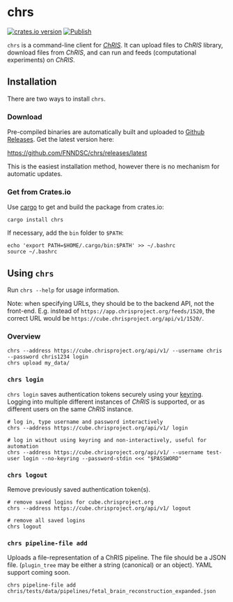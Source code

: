 # chrs

[![crates.io version](https://img.shields.io/crates/v/chrs?label=version)](https://crates.io/crates/chrs)
[![Publish](https://github.com/FNNDSC/chrs/actions/workflows/release.yml/badge.svg)](https://github.com/FNNDSC/chrs/actions/workflows/release.yml)

`chrs` is a command-line client for
[_ChRIS_](https://chrisproject.org).
It can upload files to _ChRIS_ library, download files from _ChRIS_,
and can run and feeds (computational experiments) on _ChRIS_.

## Installation

There are two ways to install `chrs`.

### Download

Pre-compiled binaries are automatically built and uploaded to
[Github Releases](https://github.com/FNNDSC/chrs/releases).
Get the latest version here:

https://github.com/FNNDSC/chrs/releases/latest

This is the easiest installation method, however there is no
mechanism for automatic updates.


### Get from Crates.io

Use [cargo](https://doc.rust-lang.org/cargo/) to get and build the
package from crates.io:

```shell
cargo install chrs
```

If necessary, add the `bin` folder to `$PATH`:

```shell
echo 'export PATH=$HOME/.cargo/bin:$PATH' >> ~/.bashrc
source ~/.bashrc
```

## Using `chrs`

Run `chrs --help` for usage information.

Note: when specifying URLs, they should be to the backend API, not the front-end.
E.g. instead of `https://app.chrisproject.org/feeds/1520`, the correct URL would
be `https://cube.chrisproject.org/api/v1/1520/`.

### Overview

```shell
chrs --address https://cube.chrisproject.org/api/v1/ --username chris --password chris1234 login
chrs upload my_data/
```

### `chrs login`

`chrs login` saves authentication tokens securely using your
[keyring](https://crates.io/crates/keyring). Logging into multiple
different instances of _ChRIS_ is supported, or as different users
on the same _ChRIS_ instance.

```shell
# log in, type username and password interactively
chrs --address https://cube.chrisproject.org/api/v1/ login

# log in without using keyring and non-interactively, useful for automation
chrs --address https://cube.chrisproject.org/api/v1/ --username test-user login --no-keyring --password-stdin <<< "$PASSWORD"
```

### `chrs logout`

Remove previously saved authentication token(s).

```shell
# remove saved logins for cube.chrisproject.org
chrs --address https://cube.chrisproject.org/api/v1/ logout

# remove all saved logins
chrs logout
```

### `chrs pipeline-file add`

Uploads a file-representation of a ChRIS pipeline.
The file should be a JSON file.
(`plugin_tree` may be either a string (canonical) or an object).
YAML support coming soon.

```shell
chrs pipeline-file add chris/tests/data/pipelines/fetal_brain_reconstruction_expanded.json
```
